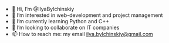 - 👋 Hi, I’m @IlyaBylchinskiy
- 👀 I’m interested in web-development and project management
- 🌱 I’m currently learning Python and C++
- 💞️ I’m looking to collaborate on IT companies
- 📫 How to reach me: my email ilya.bylchinskiy@gmail.com

<!---
IlyaBylchinskiy/IlyaBylchinskiy is a ✨ special ✨ repository because its `README.md` (this file) appears on your GitHub profile.
You can click the Preview link to take a look at your changes.
--->

